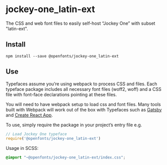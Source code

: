 
# jockey-one_latin-ext

The CSS and web font files to easily self-host “Jockey One” with subset "latin-ext".

## Install

`npm install --save @openfonts/jockey-one_latin-ext`

## Use

Typefaces assume you’re using webpack to process CSS and files. Each typeface
package includes all necessary font files (woff2, woff) and a CSS file with
font-face declarations pointing at these files.

You will need to have webpack setup to load css and font files. Many tools built
with Webpack will work out of the box with Typefaces such as [Gatsby](https://github.com/gatsbyjs/gatsby)
and [Create React App](https://github.com/facebookincubator/create-react-app).

To use, simply require the package in your project’s entry file e.g.

```javascript
// Load Jockey One typeface
require('@openfonts/jockey-one_latin-ext')
```

Usage in SCSS:
```scss
@import "~@openfonts/jockey-one_latin-ext/index.css";
```
